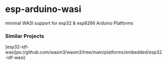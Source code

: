 # esp-arduino-wasi
minimal WASI support for esp32 &amp; esp8266 Arduino Platforms

### Similar Projects
[esp32-idf-wasi]ps://github.com/wasm3/wasm3/tree/main/platforms/embedded/esp32-idf-wasi)
